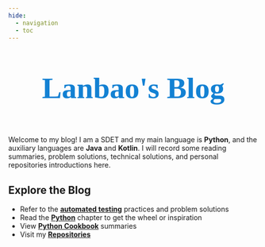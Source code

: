 ```yaml
---
hide:
  - navigation
  - toc
---
```


<style>
    .md-content .md-typeset h1 { display: none; }
</style>

<p style="text-align: center; color: #1381d3; font-size: 60px; font-weight: bold; font-family: 'Source Code Pro',serif">
    Lanbao's Blog
</p>

Welcome to my blog! I am a SDET and my main language is **Python**, and the auxiliary languages are **Java** and **Kotlin**.
I will record some reading summaries, problem solutions, technical solutions, and personal repositories introductions here.

## Explore the Blog

<div class="grid cards" markdown>

- Refer to the [**automated testing**](automated/accessibility-conflict.md) practices and problem solutions
- Read the [**Python**](python/capturing-grep-real-time-output.md) chapter to get the wheel or inspiration
- View [**Python Cookbook**](python_cookbook) summaries
- Visit my [**Repositories**](repo)

</div>
